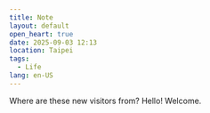 ```yaml
---
title: Note
layout: default
open_heart: true
date: 2025-09-03 12:13
location: Taipei
tags: 
  - Life
lang: en-US
---
```


Where are these new visitors from? Hello! Welcome.
